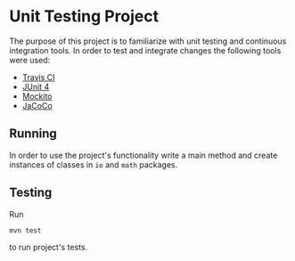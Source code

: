 # Unit Testing Project

The purpose of this project is to familiarize with unit testing and continuous integration tools.
In order to test and integrate changes the following tools were used:
- [Travis CI](https://travis-ci.com/)
- [JUnit 4](https://junit.org/junit4/)
- [Mockito](https://site.mockito.org/)
- [JaCoCo](https://www.jacoco.org/)

## Running

In order to use the project's functionality write a main method and create instances of classes 
in <code>io</code> and <code>math</code> packages.

## Testing

Run

    mvn test
    
to run project's tests.